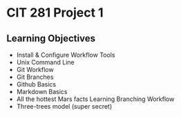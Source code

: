 # CIT 281 Project 1

## Learning Objectives

- Install & Configure Workflow Tools
- Unix Command Line
- Git Workflow
- Git Branches
- Github Basics
- Markdown Basics
- All the hottest Mars facts
Learning Branching Workflow
- Three-trees model (super secret)
